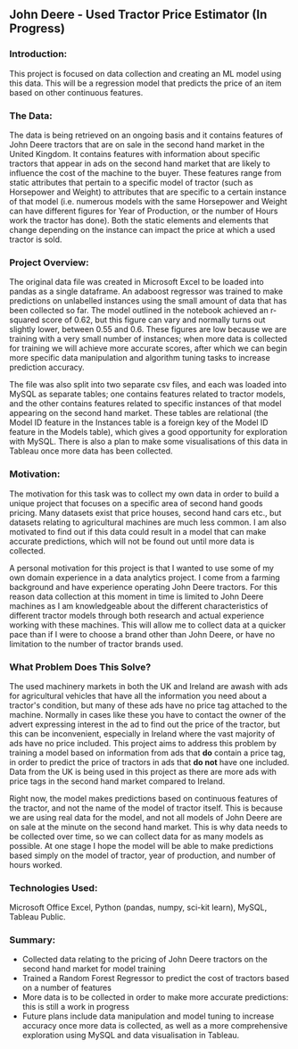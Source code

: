 ## John Deere - Used Tractor Price Estimator (In Progress)

### Introduction:
This project is focused on data collection and creating an ML model using this data. This will be a regression model that predicts the price of an item based on other continuous features.

### The Data:
The data is being retrieved on an ongoing basis and it contains features of John Deere tractors that are on sale in the second hand market in the United Kingdom. It contains features with information about specific tractors that appear in ads on the second hand market that are likely to influence the cost of the machine to the buyer. These features range from static attributes that pertain to a specific model of tractor (such as Horsepower and Weight) to attributes that are specific to a certain instance of that model (i.e. numerous models with the same Horsepower and Weight can have different figures for Year of Production, or the number of Hours work the tractor has done). Both the static elements and elements that change depending on the instance can impact the price at which a used tractor is sold.

### Project Overview:
The original data file was created in Microsoft Excel to be loaded into pandas as a single dataframe. An adaboost regressor was trained to make predictions on unlabelled instances using the small amount of data that has been collected so far. The model outlined in the notebook achieved an r-squared score of 0.62, but this figure can vary and normally turns out slightly lower, between 0.55 and 0.6. These figures are low because we are training with a very small number of instances; when more data is collected for training we will achieve more accurate scores, after which we can begin more specific data manipulation and algorithm tuning tasks to increase prediction accuracy.

The file was also split into two separate csv files, and each was loaded into MySQL as separate tables; one contains features related to tractor models, and the other contains features related to specific instances of that model appearing on the second hand market. These tables are relational (the Model ID feature in the Instances table is a foreign key of the Model ID feature in the Models table), which gives a good opportunity for exploration with MySQL. There is also a plan to make some visualisations of this data in Tableau once more data has been collected.

### Motivation:
The motivation for this task was to collect my own data in order to build a unique project that focuses on a specific area of second hand goods pricing. Many datasets exist that price houses, second hand cars etc., but datasets relating to agricultural machines are much less common. I am also motivated to find out if this data could result in a model that can make accurate predictions, which will not be found out until more data is collected.

A personal motivation for this project is that I wanted to use some of my own domain experience in a data analytics project. I come from a farming background and have experience operating John Deere tractors. For this reason data collection at this moment in time is limited to John Deere machines as I am knowledgeable about the different characteristics of different tractor models through both research and actual experience working with these machines. This will allow me to collect data at a quicker pace than if I were to choose a brand other than John Deere, or have no limitation to the number of tractor brands used.

### What Problem Does This Solve?
The used machinery markets in both the UK and Ireland are awash with ads for agricultural vehicles that have all the information you need about a tractor's condition, but many of these ads have no price tag attached to the machine. Normally in cases like these you have to contact the owner of the advert expressing interest in the ad to find out the price of the tractor, but this can be inconvenient, especially in Ireland where the vast majority of ads have no price included. This project aims to address this problem by training a model based on information from ads that **do** contain a price tag, in order to predict the price of tractors in ads that **do not** have one included. Data from the UK is being used in this project as there are more ads with price tags in the second hand market compared to Ireland.

Right now, the model makes predictions based on continuous features of the tractor, and not the name of the model of tractor itself. This is because we are using real data for the model, and not all models of John Deere are on sale at the minute on the second hand market. This is why data needs to be collected over time, so we can collect data for as many models as possible. At one stage I hope the model will be able to make predictions based simply on the model of tractor, year of production, and number of hours worked.


### Technologies Used:
Microsoft Office Excel, Python (pandas, numpy, sci-kit learn), MySQL, Tableau Public.

### Summary:

- Collected data relating to the pricing of John Deere tractors on the second hand market for model training 
- Trained a Random Forest Regressor to predict the cost of tractors based on a number of features
- More data is to be collected in order to make more accurate predictions: this is still a work in progress
- Future plans include data manipulation and model tuning to increase accuracy once more data is collected, as well as a more comprehensive exploration using MySQL and data visualisation in Tableau. 
